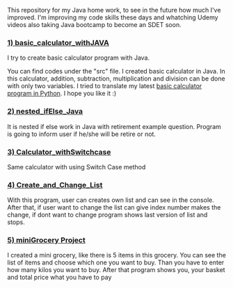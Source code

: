 This repository for my Java home work, to see in the future how much I've improved.
I'm improving my code skills these days and whatching Udemy videos also taking Java bootcamp to become an SDET soon. 
</br>

### <a href= "https://github.com/quatronostro/Java_homework/blob/main/myHomepractise/src/H01_home_practise/Calculator.java"> 1) basic_calculator_withJAVA </a>
I try to create basic calculator program with Java.

You can find codes under the "src" file. I created basic calculator in Java. In this calculator, addition, subtraction, multiplication and division can be done with only two variables. I tried to translate my latest <a href="https://github.com/quatronostro/Python_homework/tree/main/basic_calculator">basic calculator program in Python</a>. I hope you like it :)
</br>

### <a href= "https://github.com/quatronostro/Java_homework/blob/main/myHomepractise/src/H01_home_practise/nested_ifElse.java"> 2) nested_ifElse_Java </a>
It is nested if else work in Java with retirement example question. Program is going to inform user if he/she will be retire or not.
</br>

### <a href= "https://github.com/quatronostro/Java_homework/blob/main/myHomepractise/src/H01_home_practise/Calculator_withSwitchcase.java"> 3) Calculator_withSwitchcase </a>
Same calculator with using Switch Case method
</br>

### <a href= "https://github.com/quatronostro/Java_homework/blob/main/myHomepractise/src/H01_home_practise/creatingAndChangingList.java"> 4) Create_and_Change_List </a>
With this program, user can creates own list and can see in the console. After that, if user want to change the list can give index number makes the change, if dont want to change program shows last version of list and stops. 
</br>


### <a href= "https://github.com/quatronostro/Java_homework/tree/main/myHomepractise/src/miniGrocery"> 5) miniGrocery Project </a>
I created a mini grocery, like there is 5 items in this grocery. You can see the list of items and choose which one you want to buy. Than you have to enter how many kilos you want to buy. After that program shows you, your basket and total price what you have to pay
</br>
